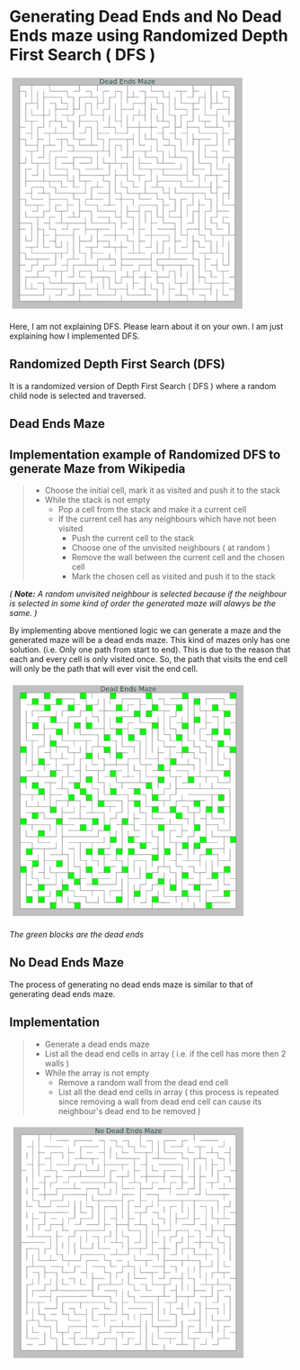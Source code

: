 # Generating Dead Ends and No Dead Ends maze using Randomized Depth First Search ( DFS )

![Maze](screenshots/unmarked-dead-ends-maze.png)

Here, I am not explaining DFS. Please learn about it on your own. I am just explaining how I implemented DFS.

## Randomized Depth First Search (DFS)

It is a randomized version of Depth First Search ( DFS ) where a random child node is selected and traversed.

## Dead Ends Maze

## Implementation example of Randomized DFS to generate Maze from Wikipedia

> - Choose the initial cell, mark it as visited and push it to the stack
> - While the stack is not empty
>   - Pop a cell from the stack and make it a current cell
>   - If the current cell has any neighbours which have not been visited
>     - Push the current cell to the stack
>     - Choose one of the unvisited neighbours ( at random )
>     - Remove the wall between the current cell and the chosen cell
>     - Mark the chosen cell as visited and push it to the stack

_(_ **_Note:_** _A random unvisited neighbour is selected because if the neighbour is selected in some kind of order the generated maze will alawys be the same. )_

By implementing above mentioned logic we can generate a maze and the generated maze will be a dead ends maze. This kind of mazes only has one solution. (i.e. Only one path from start to end). This is due to the reason that each and every cell is only visited once. So, the path that visits the end cell will only be the path that will ever visit the end cell.

![Dead Ends Maze](screenshots/marked-dead-ends-maze.png)

*The green blocks are the dead ends*

## No Dead Ends Maze

The process of generating no dead ends maze is similar to that of generating dead ends maze.

## Implementation

> - Generate a dead ends maze
> - List all the dead end cells in array ( i.e. if the cell has more then 2 walls )
> - While the array is not empty
>   - Remove a random wall from the dead end cell
>   - List all the dead end cells in array ( this process is repeated since removing a wall from dead end cell can cause its neighbour's dead end to be removed )

![No Dead Ends Maze](screenshots/no-dead-ends-maze.png)
